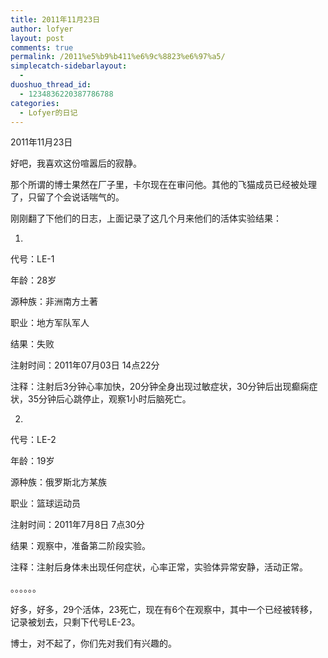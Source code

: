 ```yaml
---
title: 2011年11月23日
author: lofyer
layout: post
comments: true
permalink: /2011%e5%b9%b411%e6%9c%8823%e6%97%a5/
simplecatch-sidebarlayout:
  - 
duoshuo_thread_id:
  - 1234836220387786788
categories:
  - Lofyer的日记
---
```

2011年11月23日

好吧，我喜欢这份喧嚣后的寂静。

那个所谓的博士果然在厂子里，卡尔现在在审问他。其他的飞猫成员已经被处理了，只留了个会说话喘气的。

刚刚翻了下他们的日志，上面记录了这几个月来他们的活体实验结果：

1.

代号：LE-1

年龄：28岁

源种族：非洲南方土著

职业：地方军队军人

结果：失败

注射时间：2011年07月03日 14点22分

注释：注射后3分钟心率加快，20分钟全身出现过敏症状，30分钟后出现癫痫症状，35分钟后心跳停止，观察1小时后脑死亡。

2.

代号：LE-2

年龄：19岁

源种族：俄罗斯北方某族

职业：篮球运动员

注射时间：2011年7月8日 7点30分

结果：观察中，准备第二阶段实验。

注释：注射后身体未出现任何症状，心率正常，实验体异常安静，活动正常。

。。。。。。

好多，好多，29个活体，23死亡，现在有6个在观察中，其中一个已经被转移，记录被划去，只剩下代号LE-23。

博士，对不起了，你们先对我们有兴趣的。